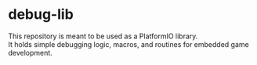 # debug-lib

This repository is meant to be used as a PlatformIO library.\
It holds simple debugging logic, macros, and routines for embedded game development.
